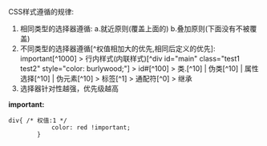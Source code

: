 CSS样式遵循的规律:

1. 相同类型的选择器遵循: a.就近原则(覆盖上面的) b.叠加原则(下面没有不被覆盖)
2. 不同类型的选择器遵循[^权值相加大的优先,相同后定义的优先]:
important[^1000] > 行内样式(内联样式)[^div id="main" class="test1 test2" style="color: burlywood;"] > id#[^100] > 类.[^10]  | 伪类[^10] | 属性选择[^10] | 伪元素[^10] > 标签[^1] > 通配符[^0] > 继承
3. 选择器针对性越强，优先级越高

**important:**
```
div{ /* 权值:1 */
            color: red !important;
        }

```


